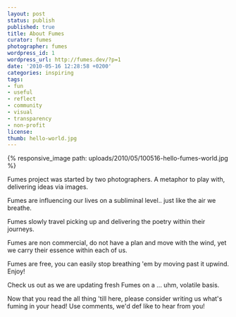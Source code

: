 ```yaml
---
layout: post
status: publish
published: true
title: About Fumes
curator: fumes
photographer: fumes
wordpress_id: 1
wordpress_url: http://fumes.dev/?p=1
date: '2010-05-16 12:28:58 +0200'
categories: inspiring
tags: 
- fun
- useful
- reflect
- community
- visual
- transparency
- non-profit
license:
thumb: hello-world.jpg
---
```


{% responsive_image path: uploads/2010/05/100516-hello-fumes-world.jpg %}

Fumes project was started by two photographers. A metaphor to play with, delivering ideas via images.

Fumes are influencing our lives on a subliminal level.. just like the air we breathe.

Fumes slowly travel picking up and delivering the poetry within their journeys.

Fumes are non commercial, do not have a plan and move with the wind, yet we carry their essence within each of us.

Fumes are free, you can easily stop breathing 'em by moving past it upwind. Enjoy!

Check us out as we are updating fresh Fumes on a ... uhm, volatile basis.

Now that you read the all thing 'till here, please consider writing us what's fuming in your head! Use comments, we'd def like to hear from you!


